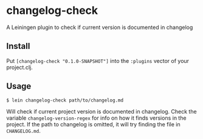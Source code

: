 # changelog-check

A Leiningen plugin to check if current version is documented in changelog

## Install

Put `[changelog-check "0.1.0-SNAPSHOT"]` into the `:plugins` vector of your
project.clj.

## Usage

    $ lein changelog-check path/to/changelog.md

Will check if current project version is documented in changelog. Check the
variable `changelog-version-regex` for info on how it finds versions in the
project. If the path to changelog is omitted, it will try finding the file in
`CHANGELOG.md`.
